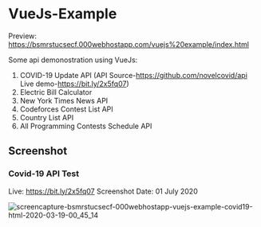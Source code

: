 # VueJs-Example
Preview: https://bsmrstucsecf.000webhostapp.com/vuejs%20example/index.html

Some api demonostration using VueJs:

 1. COVID-19 Update API (API Source-https://github.com/novelcovid/api Live demo-https://bit.ly/2x5fq07)
 2. Electric Bill Calculator
 3. New York Times News API
 4. Codeforces Contest List API
 5. Country List API
 6. All Programming Contests Schedule API
 
 ## Screenshot
 ### Covid-19 API Test 
 Live: https://bit.ly/2x5fq07
 Screenshot Date: 01 July 2020
 
![screencapture-bsmrstucsecf-000webhostapp-vuejs-example-covid19-html-2020-03-19-00_45_14](https://user-images.githubusercontent.com/23233774/77460290-14cf4b00-6e2b-11ea-9a3e-77eda7fff7aa.png)

 
 

